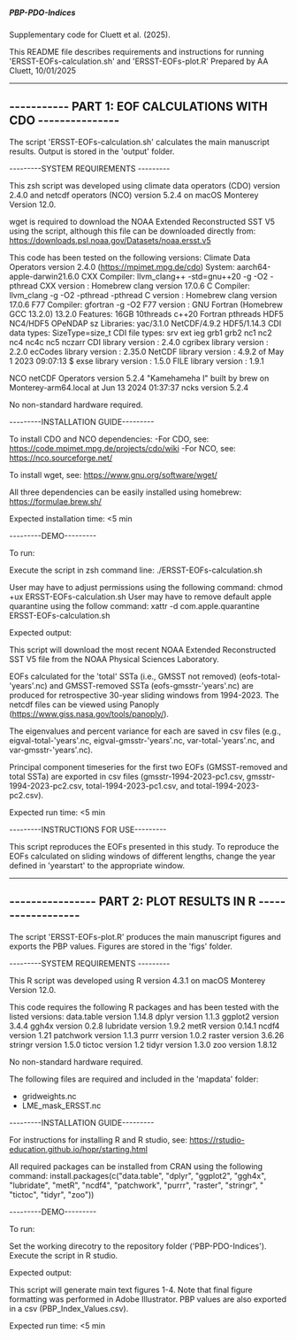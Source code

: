 ##### PBP-PDO-Indices ######
Supplementary code for Cluett et al. (2025).

This README file describes requirements and instructions for running 'ERSST-EOFs-calculation.sh' and 'ERSST-EOFs-plot.R'
Prepared by AA Cluett, 10/01/2025

-------------------------------------------------------------
----------- PART 1: EOF CALCULATIONS WITH CDO ---------------
-------------------------------------------------------------

The script 'ERSST-EOFs-calculation.sh' calculates the main manuscript results. Output is stored in the 'output' folder.

---------SYSTEM REQUIREMENTS ---------

This zsh script was developed using climate data operators (CDO) version 2.4.0 and netcdf operators (NCO) version 5.2.4 on macOS Monterey Version 12.0.

wget is required to download the NOAA Extended Reconstructed SST V5 using the script, although this file can be downloaded directly from: https://downloads.psl.noaa.gov/Datasets/noaa.ersst.v5

This code has been tested on the following versions:
Climate Data Operators version 2.4.0 (https://mpimet.mpg.de/cdo)
System: aarch64-apple-darwin21.6.0
CXX Compiler: llvm_clang++ -std=gnu++20 -g -O2  -pthread
CXX version : Homebrew clang version 17.0.6
C Compiler: llvm_clang -g -O2  -pthread -pthread
C version : Homebrew clang version 17.0.6
F77 Compiler: gfortran -g -O2
F77 version : GNU Fortran (Homebrew GCC 13.2.0) 13.2.0
Features: 16GB 10threads c++20 Fortran pthreads HDF5 NC4/HDF5 OPeNDAP sz
Libraries: yac/3.1.0 NetCDF/4.9.2 HDF5/1.14.3
CDI data types: SizeType=size_t
CDI file types: srv ext ieg grb1 grb2 nc1 nc2 nc4 nc4c nc5 nczarr 
     CDI library version : 2.4.0
 cgribex library version : 2.2.0
 ecCodes library version : 2.35.0
  NetCDF library version : 4.9.2 of May  1 2023 09:07:13 $
    exse library version : 1.5.0
    FILE library version : 1.9.1

NCO netCDF Operators version 5.2.4 "Kamehameha I" built by brew on Monterey-arm64.local at Jun 13 2024 01:37:37
ncks version 5.2.4

No non-standard hardware required.

---------INSTALLATION GUIDE---------

To install CDO and NCO dependencies:
-For CDO, see: https://code.mpimet.mpg.de/projects/cdo/wiki 
-For NCO, see: https://nco.sourceforge.net/

To install wget, see: https://www.gnu.org/software/wget/

All three dependencies can be easily installed using homebrew: https://formulae.brew.sh/

Expected installation time: <5 min

---------DEMO---------

To run:

Execute the script in zsh command line: ./ERSST-EOFs-calculation.sh

User may have to adjust permissions using the following command: chmod +ux ERSST-EOFs-calculation.sh
User may have to remove default apple quarantine using the follow command: xattr -d com.apple.quarantine ERSST-EOFs-calculation.sh

Expected output:

This script will download the most recent NOAA Extended Reconstructed SST V5 file from the NOAA Physical Sciences Laboratory.

EOFs calculated for the 'total' SSTa (i.e., GMSST not removed) (eofs-total-'years'.nc) and GMSST-removed SSTa (eofs-gmsstr-'years'.nc) are produced for retrospective 30-year sliding windows from 1994-2023. The netcdf files can be viewed using Panoply (https://www.giss.nasa.gov/tools/panoply/).

The eigenvalues and percent variance for each are saved in csv files (e.g., eigval-total-'years'.nc, eigval-gmsstr-'years'.nc, var-total-'years'.nc, and var-gmsstr-'years'.nc).

Principal component timeseries for the first two EOFs (GMSST-removed and total SSTa) are exported in csv files (gmsstr-1994-2023-pc1.csv, gmsstr-1994-2023-pc2.csv, total-1994-2023-pc1.csv, and total-1994-2023-pc2.csv).

Expected run time: <5 min

---------INSTRUCTIONS FOR USE---------

This script reproduces the EOFs presented in this study. To reproduce the EOFs calculated on sliding windows of different lengths, change the year defined in 'yearstart' to the appropriate window.


-------------------------------------------------------------
---------------- PART 2: PLOT RESULTS IN R ------------------
-------------------------------------------------------------

The script 'ERSST-EOFs-plot.R' produces the main manuscript figures and exports the PBP values. Figures are stored in the 'figs' folder.


---------SYSTEM REQUIREMENTS ---------

This R script was developed using R version 4.3.1 on macOS Monterey Version 12.0.

This code requires the following R packages and has been tested with the listed versions:
data.table version 1.14.8
dplyr version 1.1.3
ggplot2 version 3.4.4
ggh4x version 0.2.8
lubridate version 1.9.2
metR version 0.14.1
ncdf4 version 1.21
patchwork version 1.1.3
purrr version 1.0.2
raster version 3.6.26
stringr version 1.5.0
tictoc version 1.2
tidyr version 1.3.0
zoo version 1.8.12

No non-standard hardware required.

The following files are required and included in the 'mapdata' folder:
- gridweights.nc
- LME_mask_ERSST.nc

---------INSTALLATION GUIDE---------

For instructions for installing R and R studio, see: https://rstudio-education.github.io/hopr/starting.html

All required packages can be installed from CRAN using the following command: install.packages(c("data.table", "dplyr", "ggplot2", "ggh4x", "lubridate", "metR", "ncdf4", "patchwork", "purrr", "raster", "stringr", " "tictoc",  "tidyr", "zoo"))

---------DEMO---------

To run:

Set the working direcotry to the repository folder ('PBP-PDO-Indices'). Execute the script in R studio.

Expected output:

This script will generate main text figures 1-4. Note that final figure formatting was performed in Adobe Illustrator.
PBP values are also exported in a csv (PBP_Index_Values.csv).

Expected run time: <5 min


